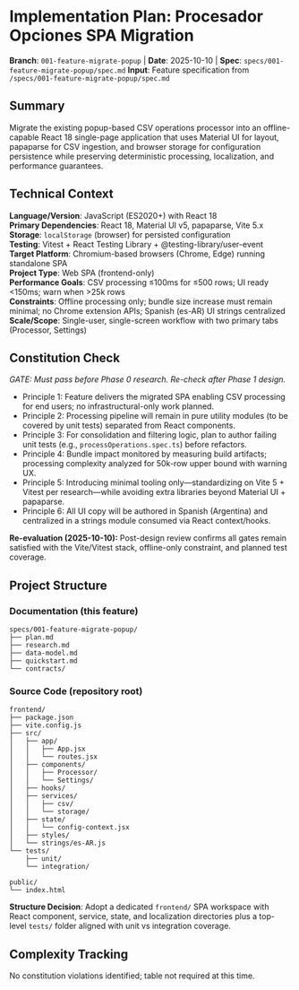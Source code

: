 # Implementation Plan: Procesador Opciones SPA Migration

**Branch**: `001-feature-migrate-popup` | **Date**: 2025-10-10 | **Spec**: `specs/001-feature-migrate-popup/spec.md`
**Input**: Feature specification from `/specs/001-feature-migrate-popup/spec.md`

## Summary

Migrate the existing popup-based CSV operations processor into an offline-capable React 18 single-page application that uses Material UI for layout, papaparse for CSV ingestion, and browser storage for configuration persistence while preserving deterministic processing, localization, and performance guarantees.

## Technical Context

**Language/Version**: JavaScript (ES2020+) with React 18  
**Primary Dependencies**: React 18, Material UI v5, papaparse, Vite 5.x  
**Storage**: `localStorage` (browser) for persisted configuration  
**Testing**: Vitest + React Testing Library + @testing-library/user-event  
**Target Platform**: Chromium-based browsers (Chrome, Edge) running standalone SPA  
**Project Type**: Web SPA (frontend-only)  
**Performance Goals**: CSV processing ≤100ms for ≤500 rows; UI ready <150ms; warn when >25k rows  
**Constraints**: Offline processing only; bundle size increase must remain minimal; no Chrome extension APIs; Spanish (es-AR) UI strings centralized  
**Scale/Scope**: Single-user, single-screen workflow with two primary tabs (Processor, Settings)

## Constitution Check

*GATE: Must pass before Phase 0 research. Re-check after Phase 1 design.*

- Principle 1: Feature delivers the migrated SPA enabling CSV processing for end users; no infrastructural-only work planned.
- Principle 2: Processing pipeline will remain in pure utility modules (to be covered by unit tests) separated from React components.
- Principle 3: For consolidation and filtering logic, plan to author failing unit tests (e.g., `processOperations.spec.ts`) before refactors.
- Principle 4: Bundle impact monitored by measuring build artifacts; processing complexity analyzed for 50k-row upper bound with warning UX.
- Principle 5: Introducing minimal tooling only—standardizing on Vite 5 + Vitest per research—while avoiding extra libraries beyond Material UI + papaparse.
- Principle 6: All UI copy will be authored in Spanish (Argentina) and centralized in a strings module consumed via React context/hooks.

**Re-evaluation (2025-10-10):** Post-design review confirms all gates remain satisfied with the Vite/Vitest stack, offline-only constraint, and planned test coverage.

## Project Structure

### Documentation (this feature)

```text
specs/001-feature-migrate-popup/
├── plan.md
├── research.md
├── data-model.md
├── quickstart.md
└── contracts/
```

### Source Code (repository root)

```text
frontend/
├── package.json
├── vite.config.js
├── src/
│   ├── app/
│   │   ├── App.jsx
│   │   └── routes.jsx
│   ├── components/
│   │   ├── Processor/
│   │   └── Settings/
│   ├── hooks/
│   ├── services/
│   │   ├── csv/
│   │   └── storage/
│   ├── state/
│   │   └── config-context.jsx
│   ├── styles/
│   └── strings/es-AR.js
└── tests/
    ├── unit/
    └── integration/

public/
└── index.html
```

**Structure Decision**: Adopt a dedicated `frontend/` SPA workspace with React component, service, state, and localization directories plus a top-level `tests/` folder aligned with unit vs integration coverage.

## Complexity Tracking

No constitution violations identified; table not required at this time.

